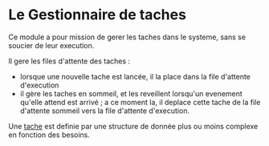 # Le Gestionnaire de taches

Ce module a pour mission de gerer les taches dans le systeme, sans se soucier de leur execution.

Il gere les files d'attente des taches :

- lorsque une nouvelle tache est lancée, il la place dans la file d'attente d'execution
- il gère les taches en sommeil, et les reveillent lorsqu'un evenement qu'elle attend est arrivé ; a ce moment la, il deplace cette tache de la file d'attente sommeil vers la file d'attente d'execution.

Une [tache](tache.md) est definie par une structure de donnée plus ou moins complexe en fonction des besoins.